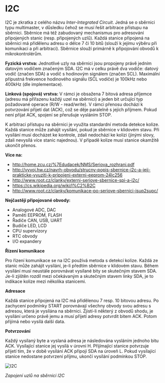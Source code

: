 # I2C

I2C je zkratka z celého názvu _Inter-Integrated Circuit_. Jedná se o sběrnici typu multimaster, v důsledku čehož se musí řešit arbitrace přístupu na sběrnici. Sběrnice má též zabudovaný mechanismus pro adresování připojených stanic (resp. připojených uzlů). Každá stanice připojená na sběrnici má přidělenu adresu o délce 7 či 10 bitů (slouží k jejímu výběru při komunikaci a při arbitraci). Sběrnice slouží primárně k připojování obvodů k mikrokontrolérům.

**Fyzická vrstva:**
Jednotlivé uzly na sběrnici jsou propojeny právě jedním datovým vodičem značeným SDA. I2C má v celku právě dva vodiče: datový vodič (značen SDA) a vodič s hodinovým signálem (značen SCL). Maximální přípustná frekvence hodinového signálu (SCL vodiče) je 100kHz nebo 400kHz (dle implementace).

**Linková (spojová) vrstva:**
V rámci je obsažena 7 bitová adresa příjemce (adresu má přiřazenu každý uzel na sběrnici) a jeden bit určující typ požadované operace (R/W - read/write). V rámci přenosu dochází k potvrzování přijetí dat (ACK), což se děje paralelně s jejich příjmem. Pokud není přijat ACK, spojení se přerušuje vysláním STOP.

K arbitraci přístupu na sběrnici je využita standardní metoda detekce kolize. Každá stanice může zahájit vysílání, pokud je sběrnice v klidovém stavu. Při vysílání musí docházet ke kontrole, zdali nedochází ke kolizi (jinými slovy, zdali nevysílá více stanic najednou). V případě kolize musí stanice okamžitě ukončit přenos.

**Více na:**

- <http://home.zcu.cz/%7Edudacek/NMS/Seriova_rozhrani.pdf>
- <http://vyvoj.hw.cz/navrh-obvodu/strucny-popis-sbernice-i2c-a-jeji-prakticke-vyuziti-k-pripojeni-externi-eeprom-24lc256>
- <http://www.root.cz/clanky/externi-seriove-sbernice-spi-a-i2c/>
- <https://cs.wikipedia.org/wiki/I%C2%B2C>
- <http://www.root.cz/clanky/komunikace-po-seriove-sbernici-isup2supc/>

**Nejčastěji připojované obvody:**

- Analogové ADC, DAC
- Paměti EEPROM, FLASH
- Řadiče CAN, USB, UART
- Budiče LED, LCD
- CPU supervizory
- RTC obvody
- I/O expandery

**Řízení komunikace**

Pro řízení komunikace se na I2C používá metoda s detekcí kolize. Každá ze stanic může zahájit vysílání, je-li předtím sběrnice v klidovém stavu. Během vysílání musí neustále porovnávat vysílané bity se skutečným stavem SDA. Je-li zjištěn rozdíl mezi očekávaným a skutečným stavem linky SDA, je to indikace kolize mezi několika stanicemi.

**Adresace**

Každá stanice připojená na I2C má přidělenou 7 resp. 10 bitovou adresu. Po zachycení podmínky START porovnávají všechny obvody svou adresu s adresou, která je vysílána na sběrnici. Zjistí-li některý z obvodů shodu, je vysílání určeno právě jemu a musí přijetí adresy potvrdit bitem ACK. Potom přijímá nebo vysílá další data.

**Potvrzování**

Každý vysílaný byte a vyslaná adresa je následována vysláním jednoho bitu ACK. Vysílající stanice jej vysílá v úrovni H. Přijímající stanice potvrzuje přijetí tím, že v době vysílání ACK připojí SDA na úroveň L. Pokud vysílající stanice nedostane potvrzení příjmu, ukončí vysílání podmínkou STOP.

![I2C](Materiály%20pro%20SZZ/tul-szz-it-nv/28_prumyslove_komunikacni_systemy/28_i2c.png)

_Zapojení uzlů na sběrnici I2C_